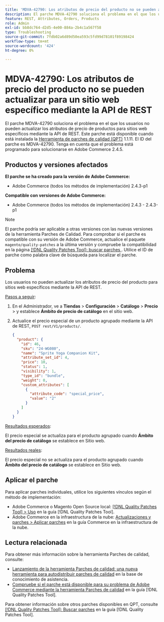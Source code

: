```yaml
---
title: 'MDVA-42790: Los atributos de precio del producto no se pueden actualizar para un sitio web específico mediante la API de REST'
description: El parche MDVA-42790 soluciona el problema en el que los usuarios no pueden actualizar los atributos de precio de productos para sitios web específicos mediante la API de REST. Este parche está disponible cuando está instalada la [Quality Patches Tool (QPT)](https://experienceleague.adobe.com/es/docs/commerce-operations/tools/quality-patches-tool/quality-patches-tool-to-self-serve-quality-patches) 1.1.11. El ID del parche es MDVA-42790. Tenga en cuenta que el problema está programado para solucionarse en Adobe Commerce 2.4.5.
feature: REST, Attributes, Orders, Products
role: Admin
exl-id: bb8dc764-d2d5-4e00-884a-2b4c1a567f58
type: Troubleshooting
source-git-commit: 7fdb02a6d89d50ea593c5fd99d78101f89198424
workflow-type: tm+mt
source-wordcount: '424'
ht-degree: 0%

---
```


# MDVA-42790: Los atributos de precio del producto no se pueden actualizar para un sitio web específico mediante la API de REST

El parche MDVA-42790 soluciona el problema en el que los usuarios no pueden actualizar los atributos de precio de productos para sitios web específicos mediante la API de REST. Este parche está disponible cuando está instalada la [Herramienta de parches de calidad (QPT)](https://experienceleague.adobe.com/es/docs/commerce-operations/tools/quality-patches-tool/quality-patches-tool-to-self-serve-quality-patches) 1.1.11. El ID del parche es MDVA-42790. Tenga en cuenta que el problema está programado para solucionarse en Adobe Commerce 2.4.5.

## Productos y versiones afectados

**El parche se ha creado para la versión de Adobe Commerce:**

* Adobe Commerce (todos los métodos de implementación) 2.4.3-p1

**Compatible con versiones de Adobe Commerce:**

* Adobe Commerce (todos los métodos de implementación) 2.4.3 - 2.4.3-p1

>[!NOTE]
>
>El parche podría ser aplicable a otras versiones con las nuevas versiones de la herramienta Parches de Calidad. Para comprobar si el parche es compatible con su versión de Adobe Commerce, actualice el paquete `magento/quality-patches` a la última versión y compruebe la compatibilidad en la página [[!DNL Quality Patches Tool]: buscar parches &#x200B;](https://experienceleague.adobe.com/es/docs/commerce-operations/tools/quality-patches-tool/quality-patches-tool-to-self-serve-quality-patches). Utilice el ID de parche como palabra clave de búsqueda para localizar el parche.

## Problema

Los usuarios no pueden actualizar los atributos de precio del producto para sitios web específicos mediante la API de REST.

<u>Pasos a seguir</u>:

1. En el Administrador, ve a **Tiendas** > **Configuración** > **Catálogo** > **Precio** > y establece **Ámbito de precio de catálogo** en el sitio web.
1. Actualice el precio especial de un producto agrupado mediante la API de REST, `POST rest/V1/products/`.

   ```JSON
   {
     "product": {
       "id": 46,
       "sku": "24-WG080",
       "name": "Sprite Yoga Companion Kit",
       "attribute_set_id": 4,
       "price": 10,
       "status": 1,
       "visibility": 1,
       "type_id": "bundle",
       "weight": 0,
       "custom_attributes": [
         {
           "attribute_code": "special_price",
           "value": "2"
         }
       ]
     }
   }
   ```

<u>Resultados esperados</u>:

El precio especial se actualiza para el producto agrupado cuando **Ámbito del precio de catálogo** se establece en Sitio web.

<u>Resultados reales</u>:

El precio especial no se actualiza para el producto agrupado cuando **Ámbito del precio de catálogo** se establece en Sitio web.

## Aplicar el parche

Para aplicar parches individuales, utilice los siguientes vínculos según el método de implementación:

* Adobe Commerce o Magento Open Source local: [[!DNL Quality Patches Tool] > Uso](/help/tools/quality-patches-tool/usage.md) en la guía [!DNL Quality Patches Tool].
* Adobe Commerce en la infraestructura de la nube: [Actualizaciones y parches > Aplicar parches](https://experienceleague.adobe.com/docs/commerce-cloud-service/user-guide/develop/upgrade/apply-patches.html?lang=es) en la guía Commerce en la infraestructura de la nube.

## Lectura relacionada

Para obtener más información sobre la herramienta Parches de calidad, consulte:

* [Lanzamiento de la herramienta Parches de calidad: una nueva herramienta para autodistribuir parches de calidad](https://experienceleague.adobe.com/es/docs/commerce-operations/tools/quality-patches-tool/quality-patches-tool-to-self-serve-quality-patches) en la base de conocimiento de asistencia.
* [Compruebe si el parche está disponible para su problema de Adobe Commerce mediante la herramienta Parches de calidad](/help/tools/quality-patches-tool/patches-available-in-qpt/check-patch-for-magento-issue-with-magento-quality-patches.md) en la guía [!DNL Quality Patches Tool].

Para obtener información sobre otros parches disponibles en QPT, consulte [[!DNL Quality Patches Tool]: Buscar parches](https://experienceleague.adobe.com/tools/commerce-quality-patches/index.html?lang=es) en la guía [!DNL Quality Patches Tool].
